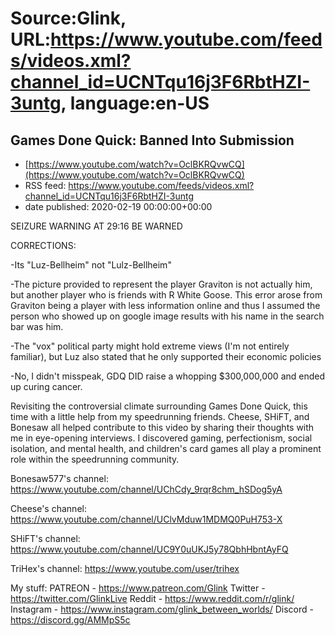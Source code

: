 # Source:Glink, URL:https://www.youtube.com/feeds/videos.xml?channel_id=UCNTqu16j3F6RbtHZI-3untg, language:en-US

## Games Done Quick: Banned Into Submission
 - [https://www.youtube.com/watch?v=OclBKRQvwCQ](https://www.youtube.com/watch?v=OclBKRQvwCQ)
 - RSS feed: https://www.youtube.com/feeds/videos.xml?channel_id=UCNTqu16j3F6RbtHZI-3untg
 - date published: 2020-02-19 00:00:00+00:00

SEIZURE WARNING AT 29:16 BE WARNED

CORRECTIONS: 

-Its "Luz-Bellheim" not "Lulz-Bellheim"

-The picture provided to represent the player Graviton is not actually him, but another player who is friends with R White Goose. This error arose from Graviton being a player with less information online and thus I assumed the person who showed up on google image results with his name in the search bar was him.

-The "vox" political party might hold extreme views (I'm not entirely familiar), but Luz also stated that he only supported their economic policies

-No, I didn't misspeak, GDQ DID raise a whopping $300,000,000 and ended up curing cancer.

Revisiting the controversial climate surrounding Games Done Quick, this time with a little help from my speedrunning friends. Cheese, SHiFT, and Bonesaw all helped contribute to this video by sharing their thoughts with me in eye-opening interviews. I discovered gaming, perfectionism, social isolation, and mental health, and children's card games all play a prominent role within the speedrunning community.

Bonesaw577's channel:
https://www.youtube.com/channel/UChCdy_9rqr8chm_hSDog5yA

Cheese's channel:
https://www.youtube.com/channel/UClvMduw1MDMQ0PuH753-X

SHiFT's channel:
https://www.youtube.com/channel/UC9Y0uUKJ5y78QbhHbntAyFQ

TriHex's channel:
https://www.youtube.com/user/trihex


My stuff:
PATREON - https://www.patreon.com/Glink 
Twitter - https://twitter.com/GlinkLive
Reddit - https://www.reddit.com/r/glink/
Instagram - https://www.instagram.com/glink_between_worlds/
Discord - https://discord.gg/AMMpS5c

